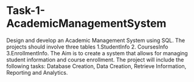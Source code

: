 # Task-1-AcademicManagementSystem

Design and develop an Academic Management System using SQL. The projects should involve
three tables 1.StudentInfo 2. CoursesInfo 3.EnrollmentInfo. The Aim is to create a system that
allows for managing student information and course enrollment. The project will include the
following tasks:  Database Creation, Data Creation, Retrieve Information, Reporting and Analytics.
